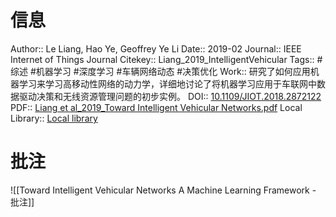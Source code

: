 # 信息
Author:: Le Liang, Hao Ye, Geoffrey Ye Li
Date:: 2019-02
Journal:: IEEE Internet of Things Journal
Citekey:: Liang_2019_IntelligentVehicular
Tags:: #综述 #机器学习 #深度学习 #车辆网络动态 #决策优化
Work:: 研究了如何应用机器学习来学习高移动性网络的动力学，详细地讨论了将机器学习应用于车联网中数据驱动决策和无线资源管理问题的初步实例。
DOI:: [10.1109/JIOT.2018.2872122](https://doi.org/10.1109/JIOT.2018.2872122)
PDF:: [Liang et al_2019_Toward Intelligent Vehicular Networks.pdf](zotero://open-pdf/library/items/S5YYQDKK)
Local Library:: [Local library](zotero://select/items/1_5BFBSBDM)

# 批注
![[Toward Intelligent Vehicular Networks A Machine Learning Framework - 批注]]